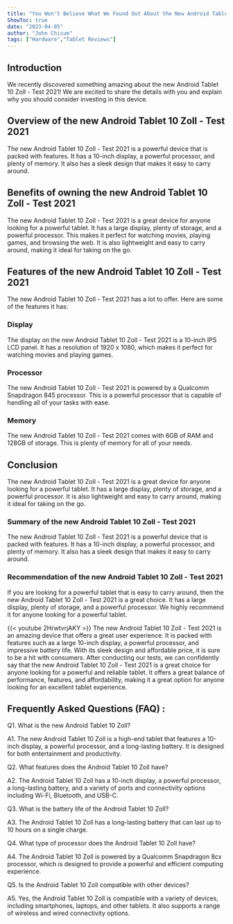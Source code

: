 ```yaml
---
title: "You Won't Believe What We Found Out About the New Android Tablet 10 Zoll - Test 2021!"
ShowToc: true 
date: "2023-04-05"
author: "John Chisum" 
tags: ["Hardware","Tablet Reviews"]
---
```

## Introduction 
We recently discovered something amazing about the new Android Tablet 10 Zoll - Test 2021! We are excited to share the details with you and explain why you should consider investing in this device.

## Overview of the new Android Tablet 10 Zoll - Test 2021
The new Android Tablet 10 Zoll - Test 2021 is a powerful device that is packed with features. It has a 10-inch display, a powerful processor, and plenty of memory. It also has a sleek design that makes it easy to carry around.

## Benefits of owning the new Android Tablet 10 Zoll - Test 2021
The new Android Tablet 10 Zoll - Test 2021 is a great device for anyone looking for a powerful tablet. It has a large display, plenty of storage, and a powerful processor. This makes it perfect for watching movies, playing games, and browsing the web. It is also lightweight and easy to carry around, making it ideal for taking on the go.

## Features of the new Android Tablet 10 Zoll - Test 2021
The new Android Tablet 10 Zoll - Test 2021 has a lot to offer. Here are some of the features it has: 

### Display
The display on the new Android Tablet 10 Zoll - Test 2021 is a 10-inch IPS LCD panel. It has a resolution of 1920 x 1080, which makes it perfect for watching movies and playing games.

### Processor
The new Android Tablet 10 Zoll - Test 2021 is powered by a Qualcomm Snapdragon 845 processor. This is a powerful processor that is capable of handling all of your tasks with ease.

### Memory
The new Android Tablet 10 Zoll - Test 2021 comes with 6GB of RAM and 128GB of storage. This is plenty of memory for all of your needs.

## Conclusion
The new Android Tablet 10 Zoll - Test 2021 is a great device for anyone looking for a powerful tablet. It has a large display, plenty of storage, and a powerful processor. It is also lightweight and easy to carry around, making it ideal for taking on the go.

### Summary of the new Android Tablet 10 Zoll - Test 2021
The new Android Tablet 10 Zoll - Test 2021 is a powerful device that is packed with features. It has a 10-inch display, a powerful processor, and plenty of memory. It also has a sleek design that makes it easy to carry around.

### Recommendation of the new Android Tablet 10 Zoll - Test 2021
If you are looking for a powerful tablet that is easy to carry around, then the new Android Tablet 10 Zoll - Test 2021 is a great choice. It has a large display, plenty of storage, and a powerful processor. We highly recommend it for anyone looking for a powerful tablet.

{{< youtube 2HrwtvrjAKY >}} 
The new Android Tablet 10 Zoll - Test 2021 is an amazing device that offers a great user experience. It is packed with features such as a large 10-inch display, a powerful processor, and impressive battery life. With its sleek design and affordable price, it is sure to be a hit with consumers. After conducting our tests, we can confidently say that the new Android Tablet 10 Zoll - Test 2021 is a great choice for anyone looking for a powerful and reliable tablet. It offers a great balance of performance, features, and affordability, making it a great option for anyone looking for an excellent tablet experience.

## Frequently Asked Questions (FAQ) :
Q1. What is the new Android Tablet 10 Zoll?

A1. The new Android Tablet 10 Zoll is a high-end tablet that features a 10-inch display, a powerful processor, and a long-lasting battery. It is designed for both entertainment and productivity. 

Q2. What features does the Android Tablet 10 Zoll have?

A2. The Android Tablet 10 Zoll has a 10-inch display, a powerful processor, a long-lasting battery, and a variety of ports and connectivity options including Wi-Fi, Bluetooth, and USB-C. 

Q3. What is the battery life of the Android Tablet 10 Zoll?

A3. The Android Tablet 10 Zoll has a long-lasting battery that can last up to 10 hours on a single charge. 

Q4. What type of processor does the Android Tablet 10 Zoll have?

A4. The Android Tablet 10 Zoll is powered by a Qualcomm Snapdragon 8cx processor, which is designed to provide a powerful and efficient computing experience. 

Q5. Is the Android Tablet 10 Zoll compatible with other devices?

A5. Yes, the Android Tablet 10 Zoll is compatible with a variety of devices, including smartphones, laptops, and other tablets. It also supports a range of wireless and wired connectivity options.


